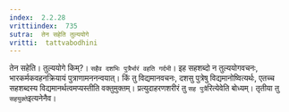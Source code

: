 ```yaml
---
index:  2.2.28
vrittiindex:  735
sutra:  तेन सहेति तुल्ययोगे
vritti:  tattvabodhini 
---
```


तेन सहेति। तुल्ययोगे किम्?। `सहैव दशभिः पुत्रैर्भारं वहति गर्दभी`। इह सहशब्दो न तुल्ययोगवचनः, भारकर्मकवहनक्रियायं पुत्राणामननन्वयात्। किं तु विद्यमानवचनः, दशसु पुत्रेषु विद्यमानोष्वित्यर्थः, एतच्च सहशब्दस्य विद्यमानर्थत्वमप्यस्तीति वक्तुमुक्तम्। प्रत्युदाहरणशरीरं तु `सह पुत्रै`रित्येवेति बोध्यम्। तृतीया तु `सहयुक्ते`इत्यनेनैव।

